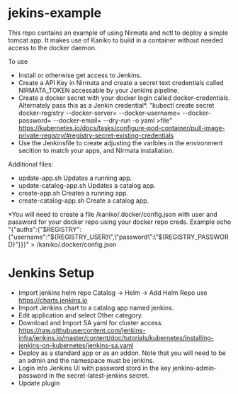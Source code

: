# jekins-example

This repo contains an example of using Nirmata and nctl to deploy a simple tomcat app.  It makes use of Kaniko to build in a container without needed access to the docker daemon.

To use
- Install or otherwise get access to Jenkins.
- Create a API Key in Nirmata and create a secret text credentials called NIRMATA_TOKEN accessable by your Jenkins pipeline.
- Create a docker secret with your docker login called docker-credentials. Alternately pass this as a Jenkin credential*.
"kubectl create secret docker-registry --docker-server=<your-registry-server> --docker-username=<your-name> --docker-password=<your-pword> --docker-email=<your-email> --dry-run -o yaml >file"
https://kubernetes.io/docs/tasks/configure-pod-container/pull-image-private-registry/#registry-secret-existing-credentials
- Use the Jenkinsfile to create adjusting the varibles in the environment secition to match your apps, and Nirmata installation.

Additional files:
- update-app.sh           Updates a running app.
- update-catalog-app.sh   Updates a catalog app.
- create-app.sh           Creates a running app.
- create-catalog-app.sh   Create a catalog app.


*You will need to create a file /kaniko/.docker/config.json with user and password for your docker repo using your docker repo creds.  Example
echo "{\"auths\":{\"$REGISTRY\":{\"username\":\"${REGISTRY_USER}\",\"password\":\"${REGISTRY_PASSWORD}\"}}}" > /kaniko/.docker/config.json

# Jenkins Setup
- Import jenkins helm repo Catalog -> Helm -> Add Helm Repo use https://charts.jenkins.io
- Import Jenkins chart to a catalog app named jenkins.
- Edit application and select Other category.
- Download and Import SA yaml for cluster access.
https://raw.githubusercontent.com/jenkins-infra/jenkins.io/master/content/doc/tutorials/kubernetes/installing-jenkins-on-kubernetes/jenkins-sa.yaml 
- Deploy as a standard app or as an addon.  Note that you will need to be an admin and the namespace must be jenkins.
- Login into Jenkins UI with password stord in the key jenkins-admin-password in the secret-latest-jenkins secret.
- Update plugin
